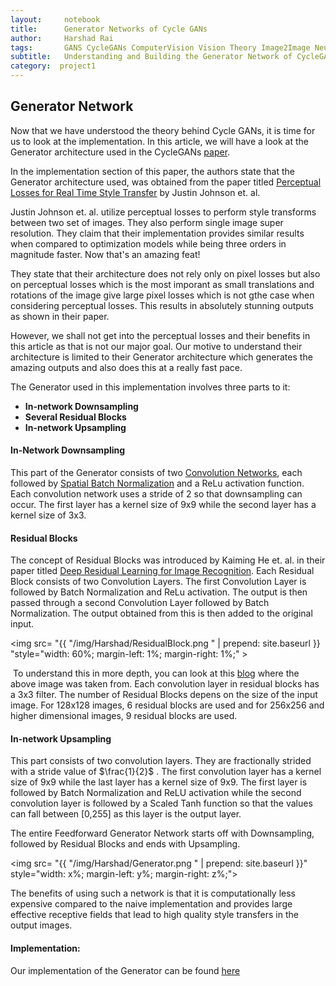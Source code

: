 ```yaml
---
layout:     notebook
title:      Generator Networks of Cycle GANs
author:     Harshad Rai
tags:       GANS CycleGANs ComputerVision Vision Theory Image2Image NeuralNetwork DeepLearning
subtitle:   Understanding and Building the Generator Network of CycleGANs
category:  project1
---
```



## Generator Network

Now that we have understood the theory behind Cycle GANs, it is time for us to look at the implementation. In this article, we will have a look at the Generator architecture used in the CycleGANs [paper](https://arxiv.org/pdf/1703.10593.pdf).

In the implementation section of this paper, the authors state that the Generator architecture used, was obtained from the paper titled [Perceptual Losses for Real Time Style Transfer](https://arxiv.org/abs/1603.08155) by Justin Johnson et. al.

Justin Johnson et. al. utilize perceptual losses to perform style transforms between two set of images. They also perform single image super resolution. They claim that their implementation provides similar results when compared to optimization models while being three orders in magnitude faster. Now that's an amazing feat!  

They state that their architecture does not rely only on pixel losses but also on perceptual losses which is the most imporant as small translations and rotations of the image give large pixel losses which is not gthe case when considering perceptual losses. This results in absolutely stunning outputs as shown in their paper. 

However, we shall not get into the perceptual losses and their benefits in this article as that is not our major goal. Our motive to understand their architecture is limited to their Generator architecture which generates the amazing outputs and also does this at a really fast pace.

The Generator used in this implementation involves three parts to it:
<ul>
    <li> <b>In-network Downsampling</b> </li>
    <li> <b>Several Residual Blocks</b> </li>
    <li> <b>In-network Upsampling</b> </li>
    </ul>
    

#### In-Network Downsampling

This part of the Generator consists of two <a href="https://cyclegans.github.io/project1/2018/04/04/Getting-Started-With-CNN/">Convolution Networks</a>, each followed by <a href="https://www.youtube.com/watch?v=vq2nnJ4g6N0&amp;t=76m43s">Spatial Batch Normalization</a> and a ReLu activation function. Each convolution network uses a stride of 2 so that downsampling can occur. The first layer has a kernel size of 9x9 while the second layer has a kernel size of 3x3.


#### Residual Blocks

The concept of Residual Blocks was introduced by Kaiming He et. al. in their paper titled <a href="https://arxiv.org/pdf/1512.03385.pdf">Deep Residual Learning for Image Recognition</a>. Each Residual Block consists of two Convolution Layers. The first Convolution Layer is followed by Batch Normalization and ReLu activation. The output is then passed through a second Convolution Layer followed by Batch Normalization. The output obtained from this is then added to the original input.

<img src= "{{ "/img/Harshad/ResidualBlock.png " | prepend: site.baseurl }} "style="width: 60%; margin-left: 1%; margin-right: 1%;" >

​    To understand this in more depth, you can look at this <a href="http://torch.ch/blog/2016/02/04/resnets.html">blog</a> where the above image was taken from. Each convolution layer in residual blocks has a 3x3 filter. The number of Residual Blocks depens on the size of the input image. For 128x128 images, 6 residual blocks are used and for 256x256 and higher dimensional images, 9 residual blocks are used.

#### In-network Upsampling

This part consists of two convolution layers. They are fractionally strided with a stride value of $\frac{1}{2}$ . The first convolution layer has a kernel size of 9x9 while the last layer has a kernel size of 9x9. The first layer is followed by Batch Normalization and ReLU activation while the second convolution layer is followed by a Scaled Tanh function so that the values can fall between [0,255] as this layer is the output layer.


The entire Feedforward Generator Network starts off with Downsampling, followed by Residual Blocks and ends with Upsampling.



<img src= "{{ "/img/Harshad/Generator.png " | prepend: site.baseurl }}" style="width: x%; margin-left: y%; margin-right: z%;">

The benefits of using such a network is that it is computationally less expensive compared to the naive implementation and provides large effective receptive fields that lead to high quality style transfers in the output images.


#### Implementation:
Our implementation of the Generator can be found [here](https://github.com/CycleGANS/CS543CycleGANsProject/blob/master/Generator.py)
